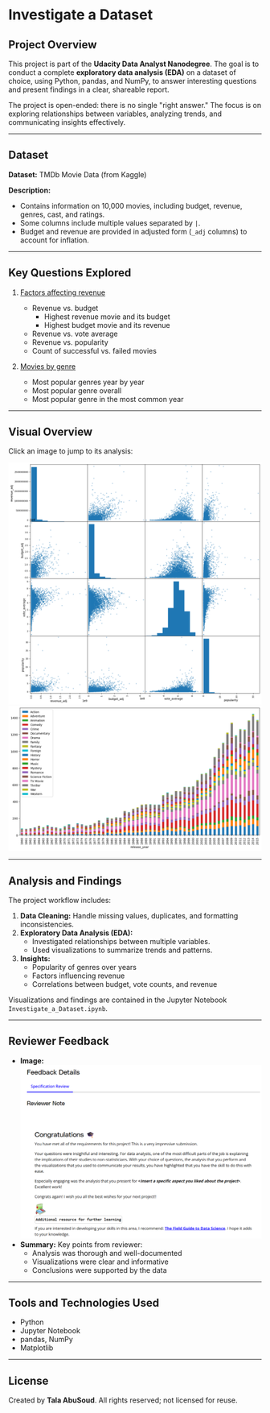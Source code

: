 # Investigate a Dataset  

## Project Overview  
This project is part of the **Udacity Data Analyst Nanodegree**. The goal is to conduct a complete **exploratory data analysis (EDA)** on a dataset of choice, using Python, pandas, and NumPy, to answer interesting questions and present findings in a clear, shareable report.  

The project is open-ended: there is no single "right answer." The focus is on exploring relationships between variables, analyzing trends, and communicating insights effectively.  

---

## Dataset
**Dataset:** TMDb Movie Data (from Kaggle)  

**Description:**  
- Contains information on 10,000 movies, including budget, revenue, genres, cast, and ratings.  
- Some columns include multiple values separated by `|`.  
- Budget and revenue are provided in adjusted form (`_adj` columns) to account for inflation.  

---

## Key Questions Explored

1. [Factors affecting revenue](#factors-affecting-revenue)  
   - Revenue vs. budget  
     - Highest revenue movie and its budget  
     - Highest budget movie and its revenue  
   - Revenue vs. vote average  
   - Revenue vs. popularity  
   - Count of successful vs. failed movies  

2. [Movies by genre](#movies-by-genre)  
   - Most popular genres year by year  
   - Most popular genre overall  
   - Most popular genre in the most common year  

---

## Visual Overview

Click an image to jump to its analysis:

[![Scatter Plot](images/scatter.png)](#factors-affecting-revenue)
[![Genre Over Years](images/genres_from_year_to_year.png)](#movies-by-genre)

---

## Analysis and Findings  
The project workflow includes:  

1. **Data Cleaning:** Handle missing values, duplicates, and formatting inconsistencies.  
2. **Exploratory Data Analysis (EDA):**  
   - Investigated relationships between multiple variables.  
   - Used visualizations to summarize trends and patterns.  
3. **Insights:**  
   - Popularity of genres over years  
   - Factors influencing revenue  
   - Correlations between budget, vote counts, and revenue  

Visualizations and findings are contained in the Jupyter Notebook `Investigate_a_Dataset.ipynb`. 

---

## Reviewer Feedback  
- **Image:**
  ![Reviewer Feedback](images/Reviewer_Feedback.png)
- **Summary:** Key points from reviewer:  
  - Analysis was thorough and well-documented  
  - Visualizations were clear and informative  
  - Conclusions were supported by the data  

---

## Tools and Technologies Used  
- Python  
- Jupyter Notebook  
- pandas, NumPy  
- Matplotlib  

---

## License  
Created by **Tala AbuSoud**. All rights reserved; not licensed for reuse.

